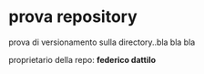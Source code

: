 # prova repository
prova di versionamento sulla directory..bla bla bla

proprietario della repo: **federico dattilo**

